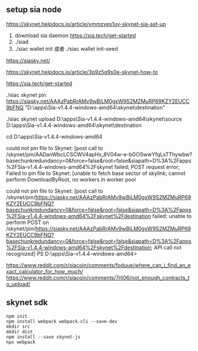 

## setup sia node
https://skynet.helpdocs.io/article/vmmzyes1uy-skynet-sia-set-up
1. download sia daemon https://sia.tech/get-started
2. ./siad
3. ./siac wallet init 或者 ./siac wallet init-seed <existing-seed>

https://siasky.net/

https://skynet.helpdocs.io/article/3p9z5g9s0e-skynet-how-to



https://sia.tech/get-started

./siac skynet pin https://siasky.net/AAAzPabRrAMv9wBjLM0gxW9S2MZMuRP69KZY2EUCC9bFNQ "D:\apps\Sia-v1.4.4-windows-amd64\skynet\destination"

./siac skynet upload D:\apps\Sia-v1.4.4-windows-amd64\skynet\source D:\apps\Sia-v1.4.4-windows-amd64\skynet\destination


cd D:\apps\Sia-v1.4.4-windows-amd64

could not pin file to Skynet: 
[post call to /skynet/pin/AADanWbcLCSCWV4apHx_8V04w-e-bGOSwwYfqLsTThywbw?basechunkredundancy=0&force=false&root=false&siapath=D%3A%2Fapps%2FSia-v1.4.4-windows-amd64%2Fskynet failed; 
POST request error; Failed to pin file to Skynet: [unable to fetch base sector of skylink; cannot perform DownloadByRoot, no workers in worker pool

could not pin file to Skynet: [post call to /skynet/pin/https://siasky.net/AAAzPabRrAMv9wBjLM0gxW9S2MZMuRP69KZY2EUCC9bFNQ?basechunkredundancy=0&force=false&root=false&siapath=D%3A%2Fapps%2FSia-v1.4.4-windows-amd64%2Fskynet%2Fdestination failed; unable to perform POST on /skynet/pin/https://siasky.net/AAAzPabRrAMv9wBjLM0gxW9S2MZMuRP69KZY2EUCC9bFNQ?basechunkredundancy=0&force=false&root=false&siapath=D%3A%2Fapps%2FSia-v1.4.4-windows-amd64%2Fskynet%2Fdestination; API call not recognized]
PS D:\apps\Sia-v1.4.4-windows-amd64>




https://www.reddit.com/r/siacoin/comments/foduue/where_can_i_find_an_exact_calculator_for_how_much/
https://www.reddit.com/r/siacoin/comments/7rlj06/not_enough_contracts_to_upload/



## skynet sdk



```
npm init
npm install webpack webpack-cli --save-dev
mkdir src
mkdir dist
npm install --save skynet-js
npx webpack

```

<disqus/>